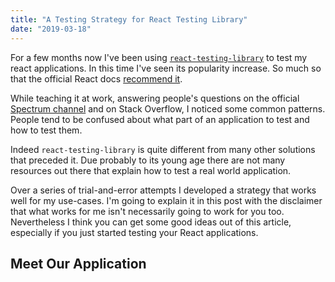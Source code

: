 ```yaml
---
title: "A Testing Strategy for React Testing Library"
date: "2019-03-18"
---
```


For a few months now I've been using
[`react-testing-library`](https://testing-library.com/react) to test my react
applications. In this time I've seen its popularity increase. So much so that
the official React docs
[recommend it](https://reactjs.org/docs/test-utils.html#overview).

While teaching it at work, answering people's questions on the official
[Spectrum channel](https://spectrum.chat/?t=eac15da1-8b55-4b26-9085-1a837df8e6bf)
and on Stack Overflow, I noticed some common patterns. People tend to be
confused about what part of an application to test and how to test them.

Indeed `react-testing-library` is quite different from many other solutions that
preceded it. Due probably to its young age there are not many resources out
there that explain how to test a real world application.

Over a series of trial-and-error attempts I developed a strategy that works well
for my use-cases. I'm going to explain it in this post with the disclaimer that
what works for me isn't necessarily going to work for you too. Nevertheless I
think you can get some good ideas out of this article, especially if you just
started testing your React applications.

## Meet Our Application
